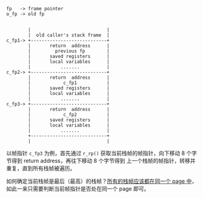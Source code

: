 ```
fp   -> frame pointer
o_fp -> old fp


        |                            |
        |  old caller's stack frame  |
c_fp1->	+----------------------------+
        |       return  address      |
        |         previous fp        |
        |       saved registers      |
        |       local variables      |
        |           .......          |
c_fp2->	+----------------------------+
        |       return  address      |
        |            c_fp1           |
        |       saved registers      |
        |       local variables      |
        |           .......          |
c_fp3->	+----------------------------+
        |       return  address      |
        |            c_fp2           |
        |       saved registers      |
        |       local variables      |
        |           .......          |
        +----------------------------+
        |                            |
```
以帧指针 `c_fp3` 为例，首先通过 `r_rp()` 获取当前栈帧的帧指针，向下移动 8 个字节得到 return address，再往下移动 8 个字节得到 上一个栈帧的帧指针，转移并重复，直到所有栈帧被遍历。

如何确定当前栈帧是最后（最高）的栈帧？[所有的栈帧应该都在同一个 page 中](https://pdos.csail.mit.edu/6.828/2022/labs/traps.html#:~:text=A%20useful%20fact%20is%20that%20the%20memory%20allocated%20for%20each%20kernel%20stack%20consists%20of%20a%20single%20page%2Daligned%20page%2C%20so%20that%20all%20the%20stack%20frames%20for%20a%20given%20stack%20are%20on%20the%20same%20page.)，如此一来只需要判断当前帧指针是否处在同一个 page 即可。
